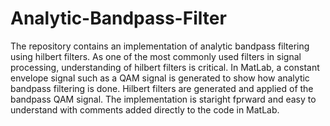 # Analytic-Bandpass-Filter
The repository contains an implementation of analytic bandpass filtering using hilbert filters. As one of the most commonly used filters in signal processing, understanding of hilbert filters is critical.
In MatLab, a constant envelope signal such as a QAM signal is generated to show how analytic bandpass filtering is done.
Hilbert filters are generated and applied of the bandpass QAM signal.
The implementation is staright fprward and easy to understand with comments added directly to the code in MatLab.
